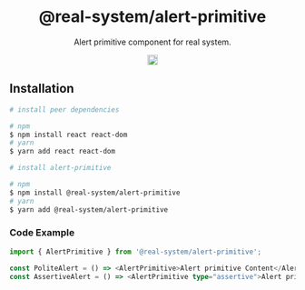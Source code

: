 <h1 align="center">@real-system/alert-primitive</h1>
<p align="center">Alert primitive component for real system.</p>
<p align="center">
<a href="https://www.npmjs.com/package/@real-system/alert-primitive"><img src="https://badgen.net/npm/v/@real-system/alert-primitive?label=&icon=npm&color=blue" alt="npm version" height="18"/></a>
</p>

## Installation

```bash
# install peer dependencies

# npm
$ npm install react react-dom 
# yarn
$ yarn add react react-dom 

# install alert-primitive

# npm
$ npm install @real-system/alert-primitive
# yarn
$ yarn add @real-system/alert-primitive
```

### Code Example

```typescript
import { AlertPrimitive } from '@real-system/alert-primitive';

const PoliteAlert = () => <AlertPrimitive>Alert primitive Content</AlertPrimitive>;
const AssertiveAlert = () => <AlertPrimitive type="assertive">Alert primitive Content</AlertPrimitive>;
```
